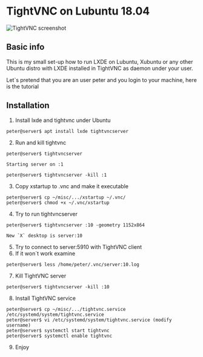 # TightVNC on Lubuntu 18.04

![TightVNC screenshot](https://raw.githubusercontent.com/koss822/misc/master/imgs/tightvnc.jpg "TightVNC Screenshot")

## Basic info
This is my small set-up how to run LXDE on Lubuntu, Xubuntu or any other Ubuntu distro with LXDE installed in TightVNC as daemon under your user.

Let`s pretend that you are an user peter and you login to your machine, here is the tutorial

## Installation

1. Install lxde and tightvnc under Ubuntu
```
peter@server$ apt install lxde tightvncserver
```
2. Run and kill tightvnc
```
peter@server$ tightvncserver

Starting server on :1

peter@server$ tightvncserver -kill :1
```
3. Copy xstartup to .vnc and make it executable
```
peter@server$ cp ~/misc/.../xstartup ~/.vnc/
peter@server$ chmod +x ~/.vnc/xstartup
```
4. Try to run tightvncserver
```
peter@server$ tightvncserver :10 -geometry 1152x864

New `X` desktop is server:10
```
5. Try to connect to server:5910 with TightVNC client
6. If it won`t work examine
```
peter@server$ less /home/peter/.vnc/server:10.log
```
7. Kill TightVNC server
```
peter@server$ tightvncserver -kill :10
```
8. Install TightVNC service
```
peter@server$ cp ~/misc/.../tightvnc.service /etc/systemd/system/tightvnc.service
peter@server$ vi /etc/systemd/system/tightvnc.service (modify username)
peter@server$ systemctl start tightvnc
peter@server$ systemctl enable tightvnc
```
9. Enjoy
